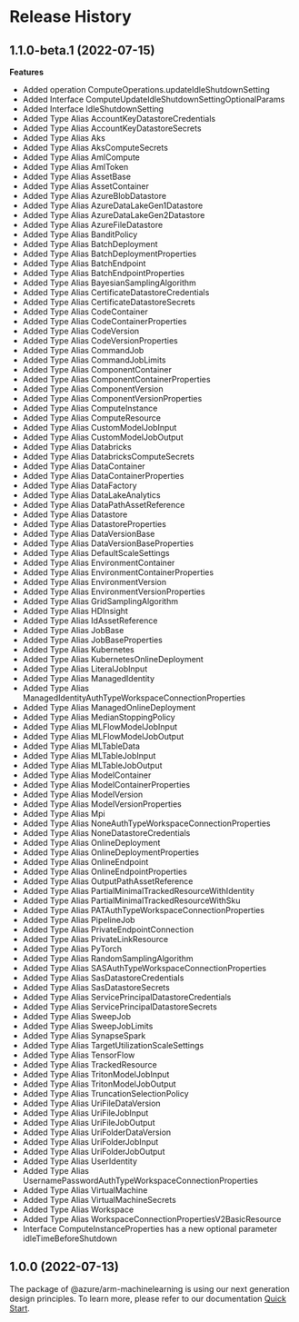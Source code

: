 # Release History
    
## 1.1.0-beta.1 (2022-07-15)
    
**Features**

  - Added operation ComputeOperations.updateIdleShutdownSetting
  - Added Interface ComputeUpdateIdleShutdownSettingOptionalParams
  - Added Interface IdleShutdownSetting
  - Added Type Alias AccountKeyDatastoreCredentials
  - Added Type Alias AccountKeyDatastoreSecrets
  - Added Type Alias Aks
  - Added Type Alias AksComputeSecrets
  - Added Type Alias AmlCompute
  - Added Type Alias AmlToken
  - Added Type Alias AssetBase
  - Added Type Alias AssetContainer
  - Added Type Alias AzureBlobDatastore
  - Added Type Alias AzureDataLakeGen1Datastore
  - Added Type Alias AzureDataLakeGen2Datastore
  - Added Type Alias AzureFileDatastore
  - Added Type Alias BanditPolicy
  - Added Type Alias BatchDeployment
  - Added Type Alias BatchDeploymentProperties
  - Added Type Alias BatchEndpoint
  - Added Type Alias BatchEndpointProperties
  - Added Type Alias BayesianSamplingAlgorithm
  - Added Type Alias CertificateDatastoreCredentials
  - Added Type Alias CertificateDatastoreSecrets
  - Added Type Alias CodeContainer
  - Added Type Alias CodeContainerProperties
  - Added Type Alias CodeVersion
  - Added Type Alias CodeVersionProperties
  - Added Type Alias CommandJob
  - Added Type Alias CommandJobLimits
  - Added Type Alias ComponentContainer
  - Added Type Alias ComponentContainerProperties
  - Added Type Alias ComponentVersion
  - Added Type Alias ComponentVersionProperties
  - Added Type Alias ComputeInstance
  - Added Type Alias ComputeResource
  - Added Type Alias CustomModelJobInput
  - Added Type Alias CustomModelJobOutput
  - Added Type Alias Databricks
  - Added Type Alias DatabricksComputeSecrets
  - Added Type Alias DataContainer
  - Added Type Alias DataContainerProperties
  - Added Type Alias DataFactory
  - Added Type Alias DataLakeAnalytics
  - Added Type Alias DataPathAssetReference
  - Added Type Alias Datastore
  - Added Type Alias DatastoreProperties
  - Added Type Alias DataVersionBase
  - Added Type Alias DataVersionBaseProperties
  - Added Type Alias DefaultScaleSettings
  - Added Type Alias EnvironmentContainer
  - Added Type Alias EnvironmentContainerProperties
  - Added Type Alias EnvironmentVersion
  - Added Type Alias EnvironmentVersionProperties
  - Added Type Alias GridSamplingAlgorithm
  - Added Type Alias HDInsight
  - Added Type Alias IdAssetReference
  - Added Type Alias JobBase
  - Added Type Alias JobBaseProperties
  - Added Type Alias Kubernetes
  - Added Type Alias KubernetesOnlineDeployment
  - Added Type Alias LiteralJobInput
  - Added Type Alias ManagedIdentity
  - Added Type Alias ManagedIdentityAuthTypeWorkspaceConnectionProperties
  - Added Type Alias ManagedOnlineDeployment
  - Added Type Alias MedianStoppingPolicy
  - Added Type Alias MLFlowModelJobInput
  - Added Type Alias MLFlowModelJobOutput
  - Added Type Alias MLTableData
  - Added Type Alias MLTableJobInput
  - Added Type Alias MLTableJobOutput
  - Added Type Alias ModelContainer
  - Added Type Alias ModelContainerProperties
  - Added Type Alias ModelVersion
  - Added Type Alias ModelVersionProperties
  - Added Type Alias Mpi
  - Added Type Alias NoneAuthTypeWorkspaceConnectionProperties
  - Added Type Alias NoneDatastoreCredentials
  - Added Type Alias OnlineDeployment
  - Added Type Alias OnlineDeploymentProperties
  - Added Type Alias OnlineEndpoint
  - Added Type Alias OnlineEndpointProperties
  - Added Type Alias OutputPathAssetReference
  - Added Type Alias PartialMinimalTrackedResourceWithIdentity
  - Added Type Alias PartialMinimalTrackedResourceWithSku
  - Added Type Alias PATAuthTypeWorkspaceConnectionProperties
  - Added Type Alias PipelineJob
  - Added Type Alias PrivateEndpointConnection
  - Added Type Alias PrivateLinkResource
  - Added Type Alias PyTorch
  - Added Type Alias RandomSamplingAlgorithm
  - Added Type Alias SASAuthTypeWorkspaceConnectionProperties
  - Added Type Alias SasDatastoreCredentials
  - Added Type Alias SasDatastoreSecrets
  - Added Type Alias ServicePrincipalDatastoreCredentials
  - Added Type Alias ServicePrincipalDatastoreSecrets
  - Added Type Alias SweepJob
  - Added Type Alias SweepJobLimits
  - Added Type Alias SynapseSpark
  - Added Type Alias TargetUtilizationScaleSettings
  - Added Type Alias TensorFlow
  - Added Type Alias TrackedResource
  - Added Type Alias TritonModelJobInput
  - Added Type Alias TritonModelJobOutput
  - Added Type Alias TruncationSelectionPolicy
  - Added Type Alias UriFileDataVersion
  - Added Type Alias UriFileJobInput
  - Added Type Alias UriFileJobOutput
  - Added Type Alias UriFolderDataVersion
  - Added Type Alias UriFolderJobInput
  - Added Type Alias UriFolderJobOutput
  - Added Type Alias UserIdentity
  - Added Type Alias UsernamePasswordAuthTypeWorkspaceConnectionProperties
  - Added Type Alias VirtualMachine
  - Added Type Alias VirtualMachineSecrets
  - Added Type Alias Workspace
  - Added Type Alias WorkspaceConnectionPropertiesV2BasicResource
  - Interface ComputeInstanceProperties has a new optional parameter idleTimeBeforeShutdown
    
    
## 1.0.0 (2022-07-13)

The package of @azure/arm-machinelearning is using our next generation design principles. To learn more, please refer to our documentation [Quick Start](https://aka.ms/js-track2-quickstart).
